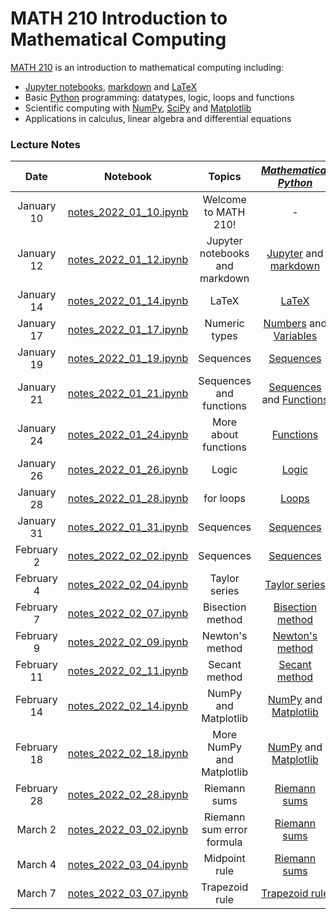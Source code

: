 # MATH 210 Introduction to Mathematical Computing

[MATH 210](https://courses.students.ubc.ca/cs/courseschedule?pname=subjarea&tname=subj-course&dept=MATH&course=210) is an introduction to mathematical computing including:

* [Jupyter notebooks](http://jupyter.org/), [markdown](https://en.wikipedia.org/wiki/Markdown) and [LaTeX](https://en.wikibooks.org/wiki/LaTeX/Mathematics)
* Basic [Python](https://www.python.org/) programming: datatypes, logic, loops and functions
* Scientific computing with [NumPy](http://www.numpy.org/), [SciPy](https://scipy.org/) and [Matplotlib](https://matplotlib.org/)
* Applications in calculus, linear algebra and differential equations

### Lecture Notes

| Date | Notebook | Topics | [*Mathematical Python*](http://www.math.ubc.ca/~pwalls/math-python) |
| :---: | :---: | :---: | :---: |
| January 10 | [notes_2022_01_10.ipynb](notes_2022_01_10.ipynb) | Welcome to MATH 210! | - |
| January 12 | [notes_2022_01_12.ipynb](notes_2022_01_12.ipynb) | Jupyter notebooks and markdown | [Jupyter](https://personal.math.ubc.ca/~pwalls/math-python/jupyter/notebook/) and [markdown](https://personal.math.ubc.ca/~pwalls/math-python/jupyter/markdown/) |
| January 14 | [notes_2022_01_14.ipynb](notes_2022_01_14.ipynb) | LaTeX | [LaTeX](https://personal.math.ubc.ca/~pwalls/math-python/jupyter/latex/) |
| January 17 | [notes_2022_01_17.ipynb](notes_2022_01_17.ipynb) | Numeric types | [Numbers](https://personal.math.ubc.ca/~pwalls/math-python/python/numbers/) and [Variables](https://personal.math.ubc.ca/~pwalls/math-python/python/variables/) |
| January 19 | [notes_2022_01_19.ipynb](notes_2022_01_19.ipynb) | Sequences | [Sequences](https://personal.math.ubc.ca/~pwalls/math-python/python/sequences/) |
| January 21 | [notes_2022_01_21.ipynb](notes_2022_01_21.ipynb) | Sequences and functions | [Sequences](https://personal.math.ubc.ca/~pwalls/math-python/python/sequences/) and [Functions](https://personal.math.ubc.ca/~pwalls/math-python/python/functions/) |
| January 24 | [notes_2022_01_24.ipynb](notes_2022_01_24.ipynb) | More about functions | [Functions](https://personal.math.ubc.ca/~pwalls/math-python/python/functions/) |
| January 26 | [notes_2022_01_26.ipynb](notes_2022_01_26.ipynb) | Logic | [Logic](https://personal.math.ubc.ca/~pwalls/math-python/python/logic/) |
| January 28 | [notes_2022_01_28.ipynb](notes_2022_01_28.ipynb) | for loops | [Loops](https://personal.math.ubc.ca/~pwalls/math-python/python/loops/) |
| January 31 | [notes_2022_01_31.ipynb](notes_2022_01_31.ipynb) | Sequences | [Sequences](https://en.wikipedia.org/wiki/Sequence) |
| February 2 | [notes_2022_02_02.ipynb](notes_2022_02_02.ipynb) | Sequences | [Sequences](https://en.wikipedia.org/wiki/Sequence) |
| February 4 | [notes_2022_02_04.ipynb](notes_2022_02_04.ipynb) | Taylor series | [Taylor series](https://en.wikipedia.org/wiki/Taylor_series) |
| February 7 | [notes_2022_02_07.ipynb](notes_2022_02_07.ipynb) | Bisection method | [Bisection method](https://personal.math.ubc.ca/~pwalls/math-python/roots-optimization/bisection/) |
| February 9 | [notes_2022_02_09.ipynb](notes_2022_02_09.ipynb) | Newton's method | [Newton's method](https://personal.math.ubc.ca/~pwalls/math-python/roots-optimization/newton/) |
| February 11 | [notes_2022_02_11.ipynb](notes_2022_02_11.ipynb) | Secant method | [Secant method](https://personal.math.ubc.ca/~pwalls/math-python/roots-optimization/secant/) |
| February 14 | [notes_2022_02_14.ipynb](notes_2022_02_14.ipynb) | NumPy and Matplotlib | [NumPy](https://personal.math.ubc.ca/~pwalls/math-python/scipy/numpy/) and [Matplotlib](https://personal.math.ubc.ca/~pwalls/math-python/scipy/matplotlib/) |
| February 18 | [notes_2022_02_18.ipynb](notes_2022_02_18.ipynb) | More NumPy and Matplotlib | [NumPy](https://personal.math.ubc.ca/~pwalls/math-python/scipy/numpy/) and [Matplotlib](https://personal.math.ubc.ca/~pwalls/math-python/scipy/matplotlib/) |
| February 28 | [notes_2022_02_28.ipynb](notes_2022_02_28.ipynb) | Riemann sums | [Riemann sums](https://personal.math.ubc.ca/~pwalls/math-python/integration/riemann-sums/) |
| March 2 | [notes_2022_03_02.ipynb](notes_2022_03_02.ipynb) | Riemann sum error formula | [Riemann sums](https://personal.math.ubc.ca/~pwalls/math-python/integration/riemann-sums/) |
| March 4 | [notes_2022_03_04.ipynb](notes_2022_03_04.ipynb) | Midpoint rule | [Riemann sums](https://personal.math.ubc.ca/~pwalls/math-python/integration/riemann-sums/) |
| March 7 | [notes_2022_03_07.ipynb](notes_2022_03_07.ipynb) | Trapezoid rule | [Trapezoid rule](https://personal.math.ubc.ca/~pwalls/math-python/integration/trapezoid-rule/) |